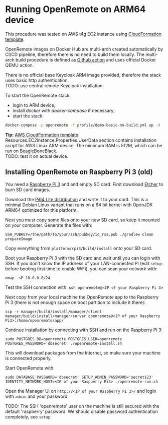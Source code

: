 # Running OpenRemote on ARM64 device

This procedure was tested on AWS t4g EC2 instance using [CloudFormation template](https://github.com/openremote/openremote/gitlab-ci/aws-cloudformation.template.arm64.yml).

OpenRemote images on Docker Hub are multi-arch created automatically by CI/CD pipeline, therefore there is no need to build them locally. The multi-arch build procedure is defined as [Github action](https://github.com/openremote/openremote/blob/master/.github/workflows/gradle.yml) and uses official Docker QEMU action.

There is no official base Keycloak ARM image provided, therefore the stack uses basic http authentication.  
TODO: use central remote Keycloak installation.

To start the OpenRemote stack:
- login to ARM device;
- install *docker* with *docker-compose* if necessary;
- start the stack:
```bash
docker-compose -p openremote -f profile/demo-basic-no-build.yml up -d
```

**Tip:** [AWS CloudFormation template](https://github.com/openremote/openremote/gitlab-ci/aws-cloudformation.template.arm64.yml) Resources.EC2Instance.Properties.UserData section contains installation script for AWS Linux ARM device. The minimum RAM is 512M, which can be run on [BeagleBoneBlack](http://beagleboard.org/black).  
TODO: test it on actual device.

## Installing OpenRemote on Raspberry Pi 3 (old)

You need a [Raspberry Pi 3](https://www.raspberrypi.org/products/raspberry-pi-3-model-b/) and and empty SD card. First download [Etcher](https://etcher.io/) to burn SD card images.


Download the [Pi64 Lite distribution](https://github.com/bamarni/pi64/releases) and write it to your card. This is a minimal Debian Linux variant that runs on a 64 bit kernel with OpenJDK ARM64 optimized for this platform.

Next you must copy some files onto your new SD card, so keep it mounted on your computer. Generate the files with:

```
SSH_PUBKEY=/the/path/to/your/ssh/pubkey/id_rsa.pub ./gradlew clean prepareImage
```

Copy everything from `platform/rpi3/build/install` onto your SD card.

Boot your Raspberry Pi 3 with the SD card and wait until you can login with SSH. If you don't know the IP address of your LAN-connected PI (edit `setup` before booting first time to enable WiFi), you can scan your network with:

```
nmap -sP 10.0.0.0/24
```

Test the SSH connection with: `ssh openremote@<IP of your Raspberry Pi 3>`

Next copy from your local machine the OpenRemote app to the Raspberry Pi 3 (there is not enough space on boot partition to include it there):

```
scp -r manager/build/install/manager/client manager/build/install/manager/server openremote@<IP of your Raspberry Pi3>:/home/openremote/app/
```

Continue installation by connecting with SSH and run on the Raspberry Pi 3:
```
sudo POSTGRES_DB=openremote POSTGRES_USER=openremote POSTGRES_PASSWORD='dbsecret' ./openremote-install.sh
```

This will download packages from the Internet, so make sure your machine is connected properly.

Start OpenRemote with:

```
sudo DATABASE_PASSWORD='dbsecret' SETUP_ADMIN_PASSWORD='secret123' IDENTITY_NETWORK_HOST=<IP of your Raspberry Pi3> ./openremote-run.sh
```

Open the Manager UI on `http://<IP of your Raspberry Pi 3>/` and login with `admin` and your password.

TODO: The SSH 'openremote' user on the machine is still secured with the default 'raspberry' password. We should disable password authentication completely, see `setup`.

 <!-- ## Docker machine setup -->

 <!-- The Docker server and your workstation Docker client must be customized so you can connect and deploy OpenRemote containers on the Raspberry Pi. -->

 <!-- On your workstation you should have a Docker installation. Execute the following script to generate the necessary configuration files in the `build` directory: -->

 <!-- ``` -->
 <!-- DOCKER_MACHINE_NAME=openremote1 \ -->
 <!-- DOCKER_MACHINE_IP=10.0.0.123 \ -->
 <!-- WIFI_SSID=MyWifiNetwork \ -->
 <!-- WIFI_PASSWORD=MyWifiPassword \ -->
 <!-- SSH_PUBKEY=$HOME/.ssh/id_rsa.pub \ -->
  <!-- platform/rpi3/machine/openremote-setup.sh -->
 <!-- ``` -->

 <!-- Note that `DOCKER_MACHINE_NAME` is used for the name of the Docker Machine configuration on your workstation, as well as the host name of the Raspberry Pi. -->

 <!-- The network setup of the Raspberry Pi will request an IP on interface `wlan0` with DHCP. Make sure your LAN router provides the configured the `DOCKER_MACHINE_IP`. If another IP is assigned, you must edit the generated `config.json` Docker Machine settings. If you don't use Wifi, edit the file `build/boot/device-init.yaml` after generation. -->

 <!-- The provided `SSH_PUBKEY` will be the only authorized key for SSH connections to your Raspberry Pi, password authentication is disabled. You can connect with the user `openremote` on port 22 or simply use `docker-machine ssh openremote1`. -->

 <!-- The setup script generates files that should be copied onto the `boot` partition of your SD card, which is visible when you mount the SD card on your workstation. Also copy the Docker Machine client configuration files into the `$HOME/.docker/machine/machines/` directory. -->

 <!-- After booting the Raspberry Pi from the SD card, verify the connection with a Docker client from your workstation: -->

 <!-- ``` -->
 <!-- eval $(docker-machine env openremote1) -->
 <!-- docker version -->
 <!-- ``` -->

 <!-- TODO: Alternative OS with aarch64 support and better OpenJDK JIT, but currently no Docker CE packages exist: https://github.com/bamarni/pi64 -->
 <!-- TODO: Alternative OS: https://project31.github.io/ -->

 <!-- ## Customizing Docker authentication -->

 <!-- By default a dummy CA and self-signed certificates are generated for the Docker client connection and authentication on the Docker host. The same key is used on the server and client. See the comments in `platform/rpi3/machine/openremote-setup.sh` for customization options. -->

 <!-- ## Deploying OpenRemote containers -->

 <!-- The Docker images for OpenRemote can be build on your x86 workstation with the QEMU emulator for the ARM environment. After building the images, you can export and load them onto the Raspberry Pi. -->

 <!-- First build the base image: -->

 <!-- ``` -->
 <!-- docker build -t openremote/rpi-raspbian platform/rpi3/rpi-raspbian -->
 <!-- ``` -->

 <!-- Next build the OpenRemote service images from source with: -->

 <!-- ``` -->
 <!-- ./gradlew clean prepareImage -->
 <!-- docker build -t openremote/rpi-haproxy:latest -f haproxy/rpi3.Dockerfile haproxy -->
 <!-- docker build -t openremote/rpi-postgresql:latest -f postgresql/rpi3.Dockerfile postgresql -->
 <!-- docker build -t openremote/rpi-manager:latest -f manager/build/install/rpi3.Dockerfile manager/build/install -->
 <!-- ``` -->

 <!-- TODO: The Manager image uses Oracle JDK by default, which must be licensed if deployed in production! You can switch to the much slower OpenJDK in the `Dockerfile`. We expect a faster OpenJDK to be available with AARCH64 OS. -->

 <!-- Copy them to your Raspberry Pi (replace `openremote1` with your `DOCKER_MACHINE_NAME`): -->

 <!-- ``` -->
 <!-- docker save openremote/rpi-haproxy | (eval $(docker-machine env openremote1) && docker load) -->
 <!-- docker save openremote/rpi-manager | (eval $(docker-machine env openremote1) && docker load) -->
 <!-- docker save openremote/rpi-postgresql | (eval $(docker-machine env openremote1) && docker load) -->
 <!-- ``` -->

 <!-- Deploy the containers, providing the IP/hostname of your Raspberry Pi: -->

 <!-- ``` -->
 <!-- IDENTITY_NETWORK_HOST=10.0.0.123 docker-compose -p openremote -f profile/demo_rpi.yml up -->
 <!-- ``` -->

 <!-- Open the Manager UI on `https://10.0.0.123`, accepting the self-signed demo SSL certificate. Login with `admin` and password `secret`. Edit the profile to change the admin password and other settings. -->
